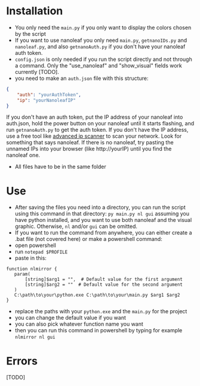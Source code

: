 # Installation
- You only need the ``main.py`` if you only want to display the colors chosen by the script
- If you want to use nanoleaf you only need ``main.py``, ``getnanoIDs.py`` and ``nanoleaf.py``, and also ``getnanoAuth.py`` if you don't have your nanoleaf auth token.
- ``config.json`` is only needed if you run the script directly and not through a command. Only the "use_nanoleaf" and "show_visual" fields work currently [TODO].
- you need to make an ``auth.json`` file with this structure:
```json
{
    "auth": "yourAuthToken",
    "ip": "yourNanoleafIP"
}
```
  If you don't have an auth token, put the IP address of your nanoleaf into auth.json, hold the power button on your nanoleaf until it starts flashing, and run ``getnanoAuth.py`` to get the auth token.
  If you don't have the IP address, use a free tool like [advanced ip scanner](https://www.advanced-ip-scanner.com/) to scan your network. Look for something that says nanoleaf. If there is no nanoleaf, try pasting the unnamed IPs into your browser (like http://yourIP) until you find the nanoleaf one.
- All files have to be in the same folder

# Use
- After saving the files you need into a directory, you can run the script using this command in that directory:
  ``py main.py nl gui``
  assuming you have python installed, and you want to use both nanoleaf and the visual graphic. Otherwise, ``nl`` and/or ``gui`` can be omitted.
- If you want to run the command from anywhere, you can either create a .bat file (not covered here) or make a powershell command:
- open powershell
- run ``notepad $PROFILE``
- paste in this:
```
function nlmirror {
   param(
       [string]$arg1 = "",  # Default value for the first argument
       [string]$arg2 = ""  # Default value for the second argument
   )
   C:\path\to\your\python.exe C:\path\to\your\main.py $arg1 $arg2
}
```
- replace the paths with your ``python.exe`` and the ``main.py`` for the project
- you can change the default value if you want
- you can also pick whatever function name you want
- then you can run this command in powershell by typing for example ``nlmirror nl gui``

# Errors
[TODO]
